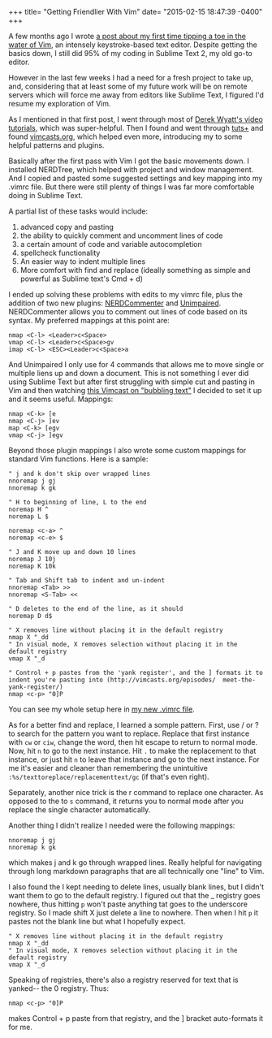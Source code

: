 +++
title= "Getting Friendlier With Vim"
date= "2015-02-15 18:47:39 -0400"
+++

A few months ago I wrote [a post about my first time tipping a toe in the water of Vim](http://sts10.github.io/blog/2014/09/10/getting-started-with-vim/), an intensely keystroke-based text editor. Despite getting the basics down, I still did 95% of my coding in Sublime Text 2, my old go-to editor. 

However in the last few weeks I had a need for a fresh project to take up, and, considering that at least some of my future work will be on remote servers which will force me away from editors like Sublime Text, I figured I'd resume my exploration of Vim.

<!-- more -->

As I mentioned in that first post, I went through most of [Derek Wyatt's video tutorials](http://derekwyatt.org/vim/tutorials/novice/#Welcome), which was super-helpful. Then I found and went through [tuts+](http://code.tutsplus.com/articles/25-vim-tutorials-screencasts-and-resources--net-14631) and found [vimcasts.org](http://vimcasts.org/episodes/page/7/), which helped even more, introducing my to some helpful patterns and plugins. 

Basically after the first pass with Vim I got the basic movements down. I installed NERDTree, which helped with project and window management. And I copied and pasted some suggested settings and key mapping into my .vimrc file. But there were still plenty of things I was far more comfortable doing in Sublime Text.

A partial list of these tasks would include: 
1. advanced copy and pasting
2. the ability to quickly comment and uncomment lines of code
3. a certain amount of code and variable autocompletion
4. spellcheck functionality
5. An easier way to indent multiple lines
6. More comfort with find and replace (ideally something as simple and powerful as Sublime text's Cmd + d)

I ended up solving these problems with edits to my vimrc file, plus the addition of two new plugins: [NERDCommenter](https://github.com/scrooloose/nerdcommenter) and [Unimpaired](https://github.com/tpope/vim-unimpaired). NERDCommenter allows you to comment out lines of code based on its syntax. My preferred mappings at this point are: 

```
nmap <C-l> <Leader>c<Space>
vmap <C-l> <Leader>c<Space>gv
imap <C-l> <ESC><Leader>c<Space>a
```

And Unimpaired I only use for 4 commands that allows me to move single or multiple liens up and down a document. This is not something I ever did using Sublime Text but after first struggling with simple cut and pasting in Vim and then watching [this Vimcast on "bubbling text"](http://vimcasts.org/episodes/bubbling-text/) I decided to set it up and it seems useful. Mappings:

```
nmap <C-k> [e
nmap <C-j> ]ev
map <C-k> [egv
vmap <C-j> ]egv
```

Beyond those plugin mappings I also wrote some custom mappings for standard Vim functions. Here is a sample:

```
" j and k don't skip over wrapped lines
nnoremap j gj
nnoremap k gk

" H to beginning of line, L to the end
noremap H ^
noremap L $

noremap <c-a> ^
noremap <c-e> $

" J and K move up and down 10 lines
noremap J 10j
noremap K 10k

" Tab and Shift tab to indent and un-indent
nnoremap <Tab> >>
nnoremap <S-Tab> <<

" D deletes to the end of the line, as it should
noremap D d$

" X removes line without placing it in the default registry
nmap X "_dd
" In visual mode, X removes selection without placing it in the default registry
vmap X "_d

" Control + p pastes from the 'yank register', and the ] formats it to indent you're pasting into (http://vimcasts.org/episodes/  meet-the-yank-register/)
nmap <c-p> "0]P

```

You can see my whole setup here in [my new .vimrc file](https://github.com/sts10/terminal_and_vim_settings/blob/master/vimrc).

As for a better find and replace, I learned a somple pattern. First, use / or ? to search for the pattern you want to replace. Replace that first instance with `cw` or `ciw`, change the word, then hit escape to return to normal mode. Now, hit `n` to go to the next instance. Hit `.` to make the replacement to that instance, or just hit `n` to leave that instance and go to the next instance. For me it's easier and cleaner than remembering the unintuitive `:%s/texttoreplace/replacementtext/gc` (if that's even right). 

Separately, another nice trick is the r command to replace one character. As opposed to the to `s` command, it returns you to normal mode after you replace the single character automatically. 

Another thing I didn't realize I needed were the following mappings: 

```
nnoremap j gj
nnoremap k gk
```

which makes j and k go through wrapped lines. Really helpful for navigating through long markdown paragraphs that are all technically one "line" to Vim. 

I also found the I kept needing to delete lines, usually blank lines, but I didn't want them to go to the default registry. I figured out that the _ registry goes nowhere, thus hitting `p` won't paste anything tat goes to the underscore registry. So I made shift X just delete a line to nowhere. Then when I hit `p` it pastes not the blank line but what I hopefully expect.

```
" X removes line without placing it in the default registry
nmap X "_dd
" In visual mode, X removes selection without placing it in the default registry
vmap X "_d
```

Speaking of registries, there's also a registry reserved for text that is yanked-- the 0 registry. Thus:

```
nmap <c-p> "0]P
```

makes Control + p paste from that registry, and the ] bracket auto-formats it for me. 

